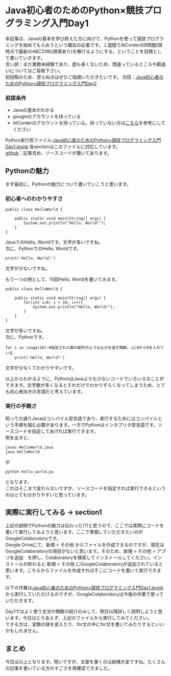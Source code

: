 # Java初心者のためのPython×競技プログラミング入門Day1
本記事は、Javaの基本を学び終えた方に向けて、Pythonを使って競技プログラミングを始めてもらおうという趣旨の記事です。１週間でAtCorderのB問題(現時点で最新のABC338)(誘導あり)を解けるようにする、ということを目標として書いていきます。  
言い訳：まだ業務未経験であり、歴も長くないため、間違っているところや勘違いについてはご容赦下さい。  
初投稿のため、至らぬ点はぜひご指摘いただきたいです。
次回：[Java初心者のためのPython×競技プログラミング入門Day2](https://qiita.com/maru3460/private/848b28a92719b86c8044)

### 前提条件
 - Javaの基本がわかる
 - googleのアカウントを持っている
 - AtCorderのアカウントを持っている。持っていない方は[こちら](https://info.atcoder.jp/overview/contest/intro)を参考にしてください

Python実行用ファイル:[Java初心者のためのPython×競技プログラミング入門Day1.ipynb](https://colab.research.google.com/drive/15wbCui49Y9Ohb261tLlXNebwfoLTi4Cx?usp=sharing)
各sectionはこのファイルに対応しています。  
[github](https://github.com/maru3460/python_article)：記事含め、ソースコードが置いてあります。

## Pythonの魅力
まず最初に、Pythonの魅力について書いていこうと思います。

### 初心者へのわかりやすさ  
```java:hello, world
public class HelloWorld {

	public static void main(String[] args) {     
		System.out.println("Hello, World!");
	}
}
```
JavaでのHello, Worldです。文字が多いですね。  
次に、PythonでのHello, Worldです。
```python:Hello, world
print('Hello, World!')
```
文字が少ないですね。  

もう一つの例として、10回Hello, Worldを書いてみます。  
```java:hello, world10
public class HelloWorld {

	public static void main(String[] args) {
        for(int i=0; i < 10; i++){
            System.out.println("Hello, World!");
        }
	}
}
```
文字が多いですね。  
次に、Pythonです。  
```python:Hello, world10
for i in range(10):#指定された数の配列のようなものを返す関数。iに0から9を入れている.
    print('Hello, World!')
```
文字が少なくてわかりやすいです。  

以上からわかるように、PythonはJavaよりも少ないコードでいろいろなことができます。文字数が多くなるとそれだけでわかりずらくなってしまうため、とても初心者向きの言語だと考えています。

### 実行の手軽さ
知っての通りJavaはコンパイル型言語であり、実行するためにはコンパイルという手順を踏む必要があります。一方でPythonはインタプリタ型言語です。ソースコードを指定してあげれば実行できます。  
例を出すと、  
```shell:java
javac HelloWorld.java
java HelloWorld
```
が  
```shell:python
python hello_world.py
```
となります。  
これはそこまで変わらないですが、ソースコードを指定すれば実行できるというのはとても分かりやすいと思っています。  

## 実際に実行してみる -> section1
上記の説明でPythonの魅力は伝わった(?)と思うので、ここでは実際にコードを書いて実行してみようと思います。ここで準備していただきたいのがGoogleColaboratoryです。  
Google Driveにて、新規 > その他 からファイルを作成できるのですが、現在はGoogleColaboratoryの項目がないと思います。そのため、新規 > その他 > アプリを追加　を押し、Colaboratoryを検索してインストールしてください。インストールが終わると 新規 > その他 にGoogleColaboratoryが追加されていると思います。こちらからファイルを作成すればそこにコードを書いて実行できます。  

以下の作業は[Java初心者のためのPython×競技プログラミング入門Day1.ipynb](https://colab.research.google.com/drive/15wbCui49Y9Ohb261tLlXNebwfoLTi4Cx?usp=sharing)から実行していただけるのですが、GoogleColaboratoryは今後の作業で使っていただきます。  

Day1ではよく使う文法や関数の紹介のみして、明日以降詳しく説明しようと思います。今日はとりあえず、上記のファイルから実行してみてください。  
できる方は、変数の値を変えたり、for文の中にfor文を書いてみたりするといいかもしれません。

## まとめ
今日は以上となります。短いですが、文章を書くのは結構大変ですね。たくさんの記事を書いている方のすごさを再確認できました。